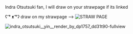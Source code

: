 Indra Otsutsuki fan, I will draw on your strawpage if its linked 

ʕ ͡° ᴥ ͡°ʔ draw on my strawpage --> ![STRAW PAGE](https://vstrawpage.straw.page)

![indra_otsutsuki__yin__render_by_dp1757_dd31t90-fullview](https://github.com/user-attachments/assets/61368d8b-fd59-48d4-b71a-f70c7375567f)

<!---
BubbaBuff/BubbaBuff is a ✨ special ✨ repository because its `README.md` (this file) appears on your GitHub profile.
You can click the Preview link to take a look at your changes.
--->
